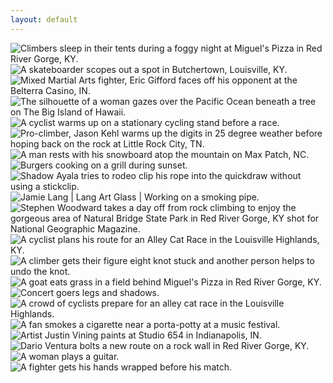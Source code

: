 ```yaml
---
layout: default
---
```


<img src="http://content.danlubbers.com/img/lifestyle/danlubbers-lifestyle-portfolio-1.jpg" data-title="Climbers sleep in their tents during a foggy night at Miguel's Pizza." data-subtitle="Red River Gorge, KY" alt="Climbers sleep in their tents during a foggy night at Miguel's Pizza in Red River Gorge, KY." />
<img src="http://content.danlubbers.com/img/lifestyle/danlubbers-lifestyle-portfolio-2.jpg" data-title="A skateboarder scopes out a spot in Butchertown." data-subtitle="Louisville, KY" alt="A skateboarder scopes out a spot in Butchertown, Louisville, KY." />
<img src="http://content.danlubbers.com/img/lifestyle/danlubbers-lifestyle-portfolio-3.jpg" data-title="Mixed Martial Arts fighter, Eric Gifford faces off his opponent." data-subtitle="Belterra Casino, IN" alt="Mixed Martial Arts fighter, Eric Gifford faces off his opponent at the Belterra Casino, IN." />
<img src="http://content.danlubbers.com/img/lifestyle/danlubbers-lifestyle-portfolio-4.jpg" data-title="The silhouette of a woman gazes over the Pacific Ocean beneath a tree." data-subtitle="The Big Island of Hawaii" alt="The silhouette of a woman gazes over the Pacific Ocean beneath a tree on The Big Island of Hawaii." />
<img src="http://content.danlubbers.com/img/lifestyle/danlubbers-lifestyle-portfolio-5.jpg" data-title="A cyclist warms up on a stationary cycling stand before a race." data-subtitle="" alt="A cyclist warms up on a stationary cycling stand before a race." />
<img src="http://content.danlubbers.com/img/lifestyle/danlubbers-lifestyle-portfolio-6.jpg" data-title="Pro-climber, Jason Kehl warms up the digits in 25 degree weather before hoping back on the rock." data-subtitle="" alt="Pro-climber, Jason Kehl warms up the digits in 25 degree weather before hoping back on the rock at Little Rock City, TN." />
<img src="http://content.danlubbers.com/img/lifestyle/danlubbers-lifestyle-portfolio-7.jpg" data-title="A man rests with his snowboard atop the mountain." data-subtitle="Max Patch, NC" alt="A man rests with his snowboard atop the mountain on Max Patch, NC." />
<img src="http://content.danlubbers.com/img/lifestyle/danlubbers-lifestyle-portfolio-8.jpg" data-title="Burgers cooking on a grill during sunset." data-subtitle="" alt="Burgers cooking on a grill during sunset." />
<img src="http://content.danlubbers.com/img/lifestyle/danlubbers-lifestyle-portfolio-9.jpg" data-title="Shadow Ayala tries to rodeo clip his rope into the quickdraw without using a stickclip." data-subtitle="Red River Gorge, KY" alt="Shadow Ayala tries to rodeo clip his rope into the quickdraw without using a stickclip." />
<img src="http://content.danlubbers.com/img/lifestyle/danlubbers-lifestyle-portfolio-10.jpg" data-title="Jamie Lang | Lang Art Glass | Working on a smoking pipe." data-subtitle="" alt="Jamie Lang | Lang Art Glass | Working on a smoking pipe." />
<img src="http://content.danlubbers.com/img/lifestyle/danlubbers-lifestyle-portfolio-11.jpg" data-title="Stephen Woodward takes a day off from rock climbing to enjoy the gorgeous area of Natural Bridge State Park." data-subtitle="Red River Gorge, KY" alt="Stephen Woodward takes a day off from rock climbing to enjoy the gorgeous area of Natural Bridge State Park in Red River Gorge, KY shot for National Geographic Magazine." />
<img src="http://content.danlubbers.com/img/lifestyle/danlubbers-lifestyle-portfolio-12.jpg" data-title="A cyclist plans his route for an Alley Cat Race." data-subtitle="The Highlands of Louisville, KY" alt="A cyclist plans his route for an Alley Cat Race in the Louisville Highlands, KY." />
<img src="http://content.danlubbers.com/img/lifestyle/danlubbers-lifestyle-portfolio-13.jpg" data-title="A climber gets their figure eight knot stuck and another person helps to undo the knot." data-subtitle="" alt="A climber gets their figure eight knot stuck and another person helps to undo the knot." />
<img src="http://content.danlubbers.com/img/lifestyle/danlubbers-lifestyle-portfolio-14.jpg" data-title="A goat eats grass in a field behind Miguel's Pizza." data-subtitle="Red River Gorge, KY" alt="A goat eats grass in a field behind Miguel's Pizza in Red River Gorge, KY." />
<img src="http://content.danlubbers.com/img/lifestyle/danlubbers-lifestyle-portfolio-15.jpg" data-title="Concert goers legs and shadows." data-subtitle="" alt="Concert goers legs and shadows." />
<img src="http://content.danlubbers.com/img/lifestyle/danlubbers-lifestyle-portfolio-16.jpg" data-title="A crowd of cyclists prepare for an alley cat race." data-subtitle="The Highlands of Louisville, KY" alt="A crowd of cyclists prepare for an alley cat race in the Louisville Highlands." />
<img src="http://content.danlubbers.com/img/lifestyle/danlubbers-lifestyle-portfolio-17.jpg" data-title="A fan smokes a cigarette near a porta-potty at a music festival." data-subtitle="" alt="A fan smokes a cigarette near a porta-potty at a music festival." />
<img src="http://content.danlubbers.com/img/lifestyle/danlubbers-lifestyle-portfolio-18.jpg" data-title="Artist Justin Vining paints in his studio." data-subtitle="Indianapolis, IN" alt="Artist Justin Vining paints at Studio 654 in Indianapolis, IN."  />
<img src="http://content.danlubbers.com/img/lifestyle/danlubbers-lifestyle-portfolio-19.jpg" data-title="Dario Ventura bolts a new route on a rock wall" data-subtitle="Red River Gorge, KY" alt="Dario Ventura bolts a new route on a rock wall in Red River Gorge, KY." />
<img src="http://content.danlubbers.com/img/lifestyle/danlubbers-lifestyle-portfolio-20.jpg" data-title="A woman plays a guitar." data-subtitle="" alt="A woman plays a guitar." />
<img src="http://content.danlubbers.com/img/lifestyle/danlubbers-lifestyle-portfolio-21.jpg" data-title="A fighter gets his hands wrapped before his match." data-subtitle="" alt="A fighter gets his hands wrapped before his match." />
